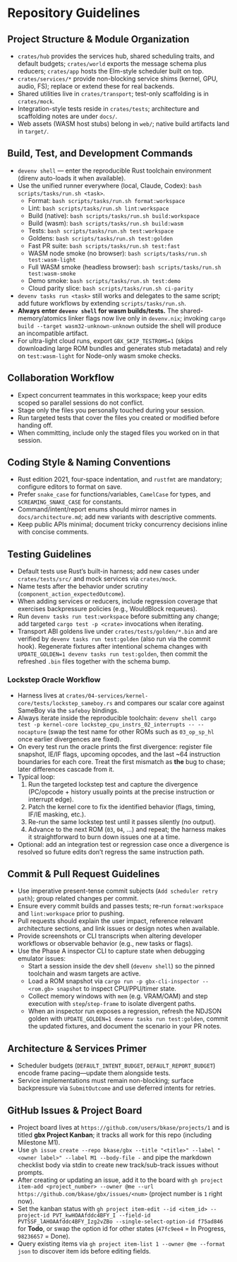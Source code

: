# Repository Guidelines

## Project Structure & Module Organization
- `crates/hub` provides the services hub, shared scheduling traits, and default budgets; `crates/world` exports the message schema plus reducers; `crates/app` hosts the Elm-style scheduler built on top.
- `crates/services/*` provide non-blocking service shims (kernel, GPU, audio, FS); replace or extend these for real backends.
- Shared utilities live in `crates/transport`; test-only scaffolding is in `crates/mock`.
- Integration-style tests reside in `crates/tests`; architecture and scaffolding notes are under `docs/`.
- Web assets (WASM host stubs) belong in `web/`; native build artifacts land in `target/`.

## Build, Test, and Development Commands
- `devenv shell` — enter the reproducible Rust toolchain environment (direnv auto-loads it when available).
- Use the unified runner everywhere (local, Claude, Codex): `bash scripts/tasks/run.sh <task>`.
  - Format: `bash scripts/tasks/run.sh format:workspace`
  - Lint: `bash scripts/tasks/run.sh lint:workspace`
  - Build (native): `bash scripts/tasks/run.sh build:workspace`
  - Build (wasm): `bash scripts/tasks/run.sh build:wasm`
  - Tests: `bash scripts/tasks/run.sh test:workspace`
  - Goldens: `bash scripts/tasks/run.sh test:golden`
  - Fast PR suite: `bash scripts/tasks/run.sh test:fast`
  - WASM node smoke (no browser): `bash scripts/tasks/run.sh test:wasm-light`
  - Full WASM smoke (headless browser): `bash scripts/tasks/run.sh test:wasm-smoke`
  - Demo smoke: `bash scripts/tasks/run.sh test:demo`
  - Cloud parity slice: `bash scripts/tasks/run.sh ci-parity`
- `devenv tasks run <task>` still works and delegates to the same script; add future workflows by extending `scripts/tasks/run.sh`.
- **Always enter `devenv shell` for wasm builds/tests.** The shared-memory/atomics linker flags now live only in `devenv.nix`; invoking `cargo build --target wasm32-unknown-unknown` outside the shell will produce an incompatible artifact.
- For ultra-light cloud runs, export `GBX_SKIP_TESTROMS=1` (skips downloading large ROM bundles and generates stub metadata) and rely on `test:wasm-light` for Node-only wasm smoke checks.

## Collaboration Workflow
- Expect concurrent teammates in this workspace; keep your edits scoped so parallel sessions do not conflict.
- Stage only the files you personally touched during your session.
- Run targeted tests that cover the files you created or modified before handing off.
- When committing, include only the staged files you worked on in that session.

## Coding Style & Naming Conventions
- Rust edition 2021, four-space indentation, and `rustfmt` are mandatory; configure editors to format on save.
- Prefer `snake_case` for functions/variables, `CamelCase` for types, and `SCREAMING_SNAKE_CASE` for constants.
- Command/intent/report enums should mirror names in `docs/architecture.md`; add new variants with descriptive comments.
- Keep public APIs minimal; document tricky concurrency decisions inline with concise comments.

## Testing Guidelines
- Default tests use Rust’s built-in harness; add new cases under `crates/tests/src/` and mock services via `crates/mock`.
- Name tests after the behavior under scrutiny (`component_action_expectedOutcome`).
- When adding services or reducers, include regression coverage that exercises backpressure policies (e.g., WouldBlock requeues).
- Run `devenv tasks run test:workspace` before submitting any change; add targeted `cargo test -p <crate>` invocations when iterating.
- Transport ABI goldens live under `crates/tests/golden/*.bin` and are verified by `devenv tasks run test:golden` (also run via the commit hook). Regenerate fixtures after intentional schema changes with `UPDATE_GOLDEN=1 devenv tasks run test:golden`, then commit the refreshed `.bin` files together with the schema bump.

### Lockstep Oracle Workflow
- Harness lives at `crates/04-services/kernel-core/tests/lockstep_sameboy.rs` and compares our scalar core against SameBoy via the `safeboy` bindings.
- Always iterate inside the reproducible toolchain: `devenv shell cargo test -p kernel-core lockstep_cpu_instrs_02_interrupts -- --nocapture` (swap the test name for other ROMs such as `03_op_sp_hl` once earlier divergences are fixed).
- On every test run the oracle prints the first divergence: register file snapshot, IE/IF flags, upcoming opcodes, and the last ~64 instruction boundaries for each core. Treat the first mismatch as **the** bug to chase; later differences cascade from it.
- Typical loop:
  1. Run the targeted lockstep test and capture the divergence (PC/opcode + history usually points at the precise instruction or interrupt edge).
  2. Patch the kernel core to fix the identified behavior (flags, timing, IF/IE masking, etc.).
  3. Re-run the same lockstep test until it passes silently (no output).
  4. Advance to the next ROM (`03`, `04`, …) and repeat; the harness makes it straightforward to burn down issues one at a time.
- Optional: add an integration test or regression case once a divergence is resolved so future edits don’t regress the same instruction path.

## Commit & Pull Request Guidelines
- Use imperative present-tense commit subjects (`Add scheduler retry path`); group related changes per commit.
- Ensure every commit builds and passes tests; re-run `format:workspace` and `lint:workspace` prior to pushing.
- Pull requests should explain the user impact, reference relevant architecture sections, and link issues or design notes when available.
- Provide screenshots or CLI transcripts when altering developer workflows or observable behavior (e.g., new tasks or flags).
- Use the Phase A inspector CLI to capture state when debugging emulator issues:
  - Start a session inside the dev shell (`devenv shell`) so the pinned toolchain and wasm targets are active.
  - Load a ROM snapshot via `cargo run -p gbx-cli-inspector -- <rom.gb> snapshot` to inspect CPU/PPU/timer state.
  - Collect memory windows with `mem` (e.g. VRAM/OAM) and step execution with `step`/`step-frame` to isolate divergent paths.
  - When an inspector run exposes a regression, refresh the NDJSON golden with `UPDATE_GOLDEN=1 devenv tasks run test:golden`, commit the updated fixtures, and document the scenario in your PR notes.

## Architecture & Services Primer
- Scheduler budgets (`DEFAULT_INTENT_BUDGET`, `DEFAULT_REPORT_BUDGET`) encode frame pacing—update them alongside tests.
- Service implementations must remain non-blocking; surface backpressure via `SubmitOutcome` and use deferred intents for retries.

## GitHub Issues & Project Board
- Project board lives at `https://github.com/users/bkase/projects/1` and is titled **gbx Project Kanban**; it tracks all work for this repo (including Milestone M1).
- Use `gh issue create --repo bkase/gbx --title "<title>" --label "<owner label>" --label M1 --body-file -` and pipe the markdown checklist body via stdin to create new track/sub-track issues without prompts.
- After creating or updating an issue, add it to the board with `gh project item-add <project_number> --owner @me --url https://github.com/bkase/gbx/issues/<num>` (project number is `1` right now).
- Set the kanban status with `gh project item-edit --id <item_id> --project-id PVT_kwHOAAfddc4BFY_I --field-id PVTSSF_lAHOAAfddc4BFY_Izg2vZBo --single-select-option-id f75ad846` for **Todo**, or swap the option id for other states (`47fc9ee4` = In Progress, `98236657` = Done).
- Query existing items via `gh project item-list 1 --owner @me --format json` to discover item ids before editing fields.
